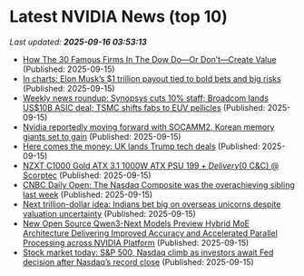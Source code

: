 # Latest NVIDIA News (top 10)
_Last updated: **2025-09-16 03:53:13**_

- [How The 30 Famous Firms In The Dow Do—Or Don’t—Create Value](https://www.forbes.com/sites/stevedenning/2025/09/14/how-the-30-famous-firms-in-the-dow-do-or-dont-create-value/) (Published: 2025-09-15)
- [In charts: Elon Musk’s $1 trillion payout tied to bold bets and big risks](https://www.livemint.com/companies/in-charts-elon-musk-s-1-trillion-payout-tied-to-bold-bets-and-big-risks-11757850673349.html) (Published: 2025-09-15)
- [Weekly news roundup: Synopsys cuts 10% staff; Broadcom lands US$10B ASIC deal; TSMC shifts fabs to EUV pellicles](https://www.digitimes.com/news/a20250915VL201/digitimes-asia-tsmc-synopsys-asic-euv.html) (Published: 2025-09-15)
- [Nvidia reportedly moving forward with SOCAMM2, Korean memory giants set to gain](https://www.digitimes.com/news/a20250915VL205/nvidia-samsung-sk-hynix-production-micron.html) (Published: 2025-09-15)
- [Here comes the money: UK lands Trump tech deals](https://www.politico.eu/article/uk-money-donald-trump-tech-deals-nvidia-openai-keir-starmer/) (Published: 2025-09-15)
- [NZXT C1000 Gold ATX 3.1 1000W ATX PSU $199 + Delivery ($0 C&C) @ Scorptec](https://www.ozbargain.com.au/node/924149) (Published: 2025-09-15)
- [CNBC Daily Open: The Nasdaq Composite was the overachieving sibling last week](https://www.cnbc.com/2025/09/15/cnbc-daily-open-the-nasdaq-composite-was-the-overachieving-sibling-last-week.html) (Published: 2025-09-15)
- [Next trillion-dollar idea: Indians bet big on overseas unicorns despite valuation uncertainty](https://economictimes.indiatimes.com/wealth/invest/next-trillion-dollar-idea-indians-bet-big-on-overseas-unicorns-despite-valuation-uncertainty/articleshow/123864702.cms) (Published: 2025-09-15)
- [New Open Source Qwen3-Next Models Preview Hybrid MoE Architecture Delivering Improved Accuracy and Accelerated Parallel Processing across NVIDIA Platform](https://developer.nvidia.com/blog/new-open-source-qwen3-next-models-preview-hybrid-moe-architecture-delivering-improved-accuracy-and-accelerated-parallel-processing-across-nvidia-platform/) (Published: 2025-09-15)
- [Stock market today: S&P 500, Nasdaq climb as investors await Fed decision after Nasdaq’s record close](https://finance.yahoo.com/news/live/stock-market-today-sp-500-nasdaq-climb-as-investors-await-fed-decision-after-nasdaqs-record-close-000206835.html) (Published: 2025-09-15)
